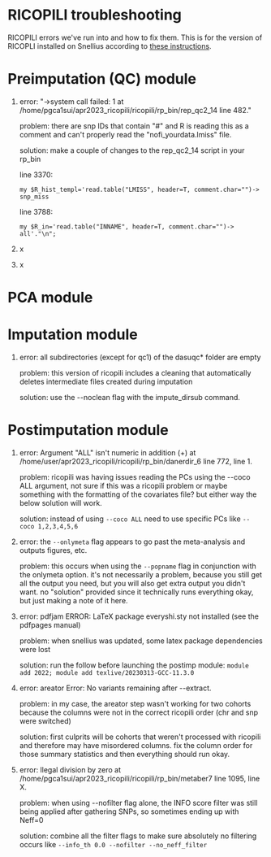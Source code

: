 # RICOPILI troubleshooting
RICOPILI errors we've run into and how to fix them. This is for the version of RICOPLI installed on Snellius according to [these instructions](https://github.com/Mullins-Lab/snellius/blob/main/rico_install2.md).

# Preimputation (QC) module

1. error: "->system call failed: 1 at /home/pgca1sui/apr2023_ricopili/ricopili/rp_bin/rep_qc2_14 line 482." 

   problem: there are snp IDs that contain "#" and R is reading this as a comment and can't properly read the "nofi_yourdata.lmiss" file.  

   solution: make a couple of changes to the rep_qc2_14 script in your rp_bin

   line 3370:
   ```
   my $R_hist_templ='read.table("LMISS", header=T, comment.char="")-> snp_miss
   ```
   line 3788:
    ```
   my $R_in='read.table("INNAME", header=T, comment.char="")-> all'."\n";
   ```
3. x
4. x

# PCA module

# Imputation module

1. error: all subdirectories (except for qc1) of the dasuqc* folder are empty

   problem: this version of ricopili includes a cleaning that automatically deletes intermediate files created during imputation 

   solution: use the --noclean flag with the impute_dirsub command.

# Postimputation module

1. error: Argument "ALL" isn't numeric in addition (+) at /home/user/apr2023_ricopili/ricopili/rp_bin/danerdir_6 line 772, <FILE> line 1.

   problem: ricopili was having issues reading the PCs using the --coco ALL argument, not sure if this was a ricopili problem or maybe something with the formatting of the covariates file? but either way the below solution will work.

   solution: instead of using `--coco ALL` need to use specific PCs like `--coco 1,2,3,4,5,6`

2. error: the `--onlymeta` flag appears to go past the meta-analysis and outputs figures, etc.

   problem: this occurs when using the `--popname` flag in conjunction with the onlymeta option. it's not necessarily a problem, because you still get all the output you need, but you will also get extra output you didn't want. no "solution" provided since it technically runs everything okay, but just making a note of it here.

3. error: pdfjam ERROR: LaTeX package everyshi.sty not installed (see the pdfpages manual)

   problem: when snellius was updated, some latex package dependencies were lost

   solution: run the follow before launching the postimp module: `module add 2022; module add texlive/20230313-GCC-11.3.0`

4. error: areator Error: No variants remaining after --extract.

   problem: in my case, the areator step wasn't working for two cohorts because the columns were not in the correct ricopili order (chr and snp were switched)

   solution: first culprits will be cohorts that weren't processed with ricopili and therefore may have misordered columns. fix the column order for those summary statistics and then everything should run okay.

5. error: llegal division by zero at /home/pgca1sui/apr2023_ricopili/ricopili/rp_bin/metaber7 line 1095, <META> line X.

   problem: when using --nofilter flag alone, the INFO score filter was still being applied after gathering SNPs, so sometimes ending up with Neff=0

   solution: combine all the filter flags to make sure absolutely no filtering occurs like `--info_th 0.0 --nofilter --no_neff_filter`
